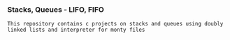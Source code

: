 ### Stacks, Queues - LIFO, FIFO
```This repository contains c projects on stacks and queues using doubly linked lists and interpreter for monty files```

